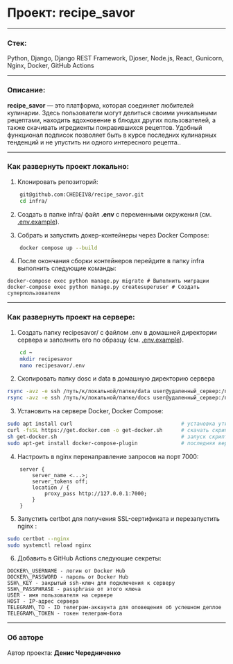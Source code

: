 # Проект: recipe_savor

---

### Стек:
Python, Django, Django REST Framework, Djoser, Node.js, React, Gunicorn, Nginx, Docker, GitHub Actions

---

### Описание:

**recipe_savor** — это платформа, которая соединяет любителей кулинарии. Здесь пользователи могут делиться своими уникальными рецептами, находить вдохновение в блюдах других пользователей, а также скачивать игредиенты понравившихся рецептов. Удобный функционал подписок позволяет быть в курсе последних кулинарных тенденций и не упустить ни одного интересного рецепта..

---

### Как развернуть проект локально:

1. Клонировать репозиторий:
```bash
    git@github.com:CHEDEIV8/recipe_savor.git
	cd infra/
```
2. Создать в папке infra/ файл **.env** с переменными окружения (см. [.env.example](.env.example)).

3. Собрать и запустить докер-контейнеры через Docker Compose:
```bash
	docker compose up --build
```
4. После окончания сборки контейнеров перейдите в папку infra выполнить следующие команды:
```
docker-compose exec python manage.py migrate # Выполнить миграции
docker-compose exec python manage.py createsuperuser # Создать суперпользователя
```
---
### Как развернуть проект на серверe:
1. Создать папку recipesavor/ с файлом .env в домашней директории сервера и заполнить его по образцу (см. [.env.example](.env.example)). 
```bash
	cd ~
	mkdir recipesavor
	nano recipesavor/.env
```

2. Cкопировать папку dosc и data в домашную директорию сервера
```bash
rsync -avz -e ssh /путь/к/локальной/папке/data user@удаленный_сервер:/путь/на/удаленном/сервере/
rsync -avz -e ssh /путь/к/локальной/папке/docs user@удаленный_сервер:/путь/на/удаленном/сервере/
```

3. Установить на сервере Docker, Docker Compose:
```bash
sudo apt install curl                                   # установка утилиты для скачивания файлов
curl -fsSL https://get.docker.com -o get-docker.sh      # скачать скрипт для установки
sh get-docker.sh                                        # запуск скрипта
sudo apt-get install docker-compose-plugin              # последняя версия docker compose
```
4. Настроить в nginx перенаправление запросов на порт 7000:
```nginx
    server { 
    	server_name <...>; 
    	server_tokens off;
    	location / { 
    		proxy_pass http://127.0.0.1:7000; 
    	}
    }
```
5. Запустить certbot для получения SSL-сертификата и перезапустить nginx :
```bash
sudo certbot --nginx
sudo systemctl reload nginx 
```

 
6. Добавить в GitHub Actions следующие секреты:
```
DOCKER\_USERNAME - логин от Docker Hub
DOCKER\_PASSWORD - пароль от Docker Hub
SSH\_KEY - закрытый ssh-ключ для подключения к серверу
SSH\_PASSPHRASE - passphrase от этого ключа
USER - имя пользователя на сервере
HOST - IP-адрес сервера
TELEGRAM\_TO - ID телеграм-аккаунта для оповещения об успешном деплое
TELEGRAM\_TOKEN - токен телеграм-бота
```
---

### Об авторе

Автор проекта: **Денис Чередниченко**
